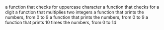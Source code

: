 a function that checks for uppercase character
 a function that checks for a digit
a function that multiplies two integers
a function that prints the numbers, from 0 to 9
a function that prints the numbers, from 0 to 9
 a function that prints 10 times the numbers, from 0 to 14
